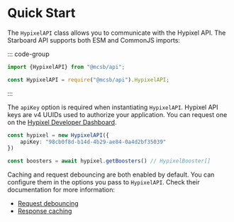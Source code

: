 # Quick Start

The `HypixelAPI` class allows you to communicate with the Hypixel API. The Starboard API supports both ESM and CommonJS 
imports:

::: code-group

```js [ESM]
import {HypixelAPI} from "@mcsb/api";
```

```js [CommonJS]
const HypixelAPI = require("@mcsb/api").HypixelAPI;
```

:::

The `apiKey` option is required when instantiating `HypixelAPI`. Hypixel API keys are v4 UUIDs used to authorize
your application. You can request one on the [Hypixel Developer Dashboard](https://developer.hypixel.net/dashboard).

```ts [TypeScript]
const hypixel = new HypixelAPI({
    apiKey: "98cb0f8d-b14d-4b29-ae84-0a4d2bf35039"
})

const boosters = await hypixel.getBoosters() // HypixelBooster[]
```

Caching and request debouncing are both enabled by default. You can configure them in the options you pass to 
`HypixelAPI`. Check their documentation for more information:

- [Request debouncing](request-debouncing)
- [Response caching](http#cache)

